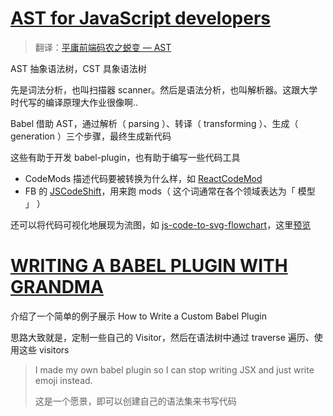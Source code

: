 # [AST for JavaScript developers](https://itnext.io/ast-for-javascript-developers-3e79aeb08343)

> 翻译：[平庸前端码农之蜕变 — AST](https://juejin.cn/post/6844903725228621832)

AST 抽象语法树，CST 具象语法树

先是词法分析，也叫扫描器 scanner。然后是语法分析，也叫解析器。这跟大学时代写的编译原理大作业很像啊..

Babel 借助 AST，通过解析（ parsing ）、转译（ transforming ）、生成（ generation ）三个步骤，最终生成新代码

这些有助于开发 babel-plugin，也有助于编写一些代码工具

- CodeMods 描述代码要被转换为什么样，如 [ReactCodeMod](https://github.com/reactjs/react-codemod)
- FB 的 [JSCodeShift](https://github.com/facebook/jscodeshift)，用来跑 mods（ 这个词通常在各个领域表达为「 模型 」 ）

还可以将代码可视化地展现为流图，如 [js-code-to-svg-flowchart](https://github.com/Bogdan-Lyashenko/js-code-to-svg-flowchart)，这里[预览](https://bogdan-lyashenko.github.io/js-code-to-svg-flowchart/docs/live-editor/index.html)

# [WRITING A BABEL PLUGIN WITH GRANDMA](https://stephencook.dev/blog/writing-a-babel-plugin-with-grandma/)

介绍了一个简单的例子展示 How to Write a Custom Babel Plugin

思路大致就是，定制一些自己的 Visitor，然后在语法树中通过 traverse 遍历、使用这些 visitors

> I made my own babel plugin so I can stop writing JSX and just write emoji instead.
>
> 这是一个愿景，即可以创建自己的语法集来书写代码
